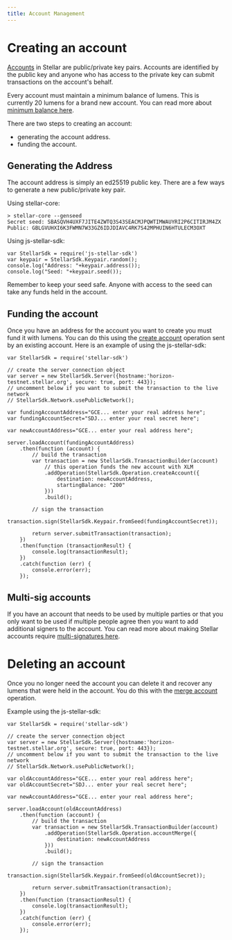 ```yaml
---
title: Account Management
---
```


# Creating an account
[Accounts](../../concepts/accounts.md) in Stellar are public/private key pairs. Accounts are identified by the public key and anyone who has access to the private key can submit transactions on the account's behalf.

Every account must maintain a minimum balance of lumens. This is currently 20 lumens for a brand new account. You can read more about [minimum balance here](../../concepts/fees.md#minimum-balance).

There are two steps to creating an account:
- generating the account address.
- funding the account.

## Generating the Address
The account address is simply an ed25519 public key. There are a few ways to generate a new public/private key pair.

Using stellar-core:
```
> stellar-core --genseed
Secret seed: SBASQVH4UXF7JITE4ZWTQ3S43SEACMJPQWTIMWAUYRI2P6CITIRJM4ZX
Public: GBLGVUHXI6K3FWMN7W33GZ6IDJDIAVC4RK7S42MPHUIN6HTULECM3OXT
```

Using js-stellar-sdk:
```
var StellarSdk = require('js-stellar-sdk')
var keypair = StellarSdk.Keypair.random();
console.log("Address: "+keypair.address());
console.log("Seed: "+keypair.seed());
```

Remember to keep your seed safe. Anyone with access to the seed can take any funds held in the account.

## Funding the account
Once you have an address for the account you want to create you must fund it with lumens. You can do this using the [create account](../../concepts/list-of-operations.md#create-account) operation sent by an existing account.
Here is an example of using the js-stellar-sdk:
```
var StellarSdk = require('stellar-sdk')

// create the server connection object
var server = new StellarSdk.Server({hostname:'horizon-testnet.stellar.org', secure: true, port: 443});
// uncomment below if you want to submit the transaction to the live network
// StellarSdk.Network.usePublicNetwork();

var fundingAccountAddress="GCE... enter your real address here";
var fundingAccountSecret="SDJ... enter your real secret here";

var newAccountAddress="GCE... enter your real address here";

server.loadAccount(fundingAccountAddress)
    .then(function (account) {
        // build the transaction
        var transaction = new StellarSdk.TransactionBuilder(account)
            // this operation funds the new account with XLM
            .addOperation(StellarSdk.Operation.createAccount({
                destination: newAccountAddress,
                startingBalance: "200"
            }))
            .build();
            
        // sign the transaction
        transaction.sign(StellarSdk.Keypair.fromSeed(fundingAccountSecret)); 
        
        return server.submitTransaction(transaction);
    })
    .then(function (transactionResult) {
        console.log(transactionResult);
    })
    .catch(function (err) {
        console.error(err);
    });
```


## Multi-sig accounts
If you have an account that needs to be used by multiple parties or that you only want to be used if multiple people agree then you want to add additional signers to the account. You can read more about making Stellar accounts require [multi-signatures here](../../concepts/multi-sig.md).



# Deleting an account
Once you no longer need the account you can delete it and recover any lumens that were held in the account. You do this with the [merge account](../../concepts/list-of-operations.md#account-merge) operation.

Example using the js-stellar-sdk:
```
var StellarSdk = require('stellar-sdk')

// create the server connection object
var server = new StellarSdk.Server({hostname:'horizon-testnet.stellar.org', secure: true, port: 443});
// uncomment below if you want to submit the transaction to the live network
// StellarSdk.Network.usePublicNetwork();

var oldAccountAddress="GCE... enter your real address here";
var oldAccountSecret="SDJ... enter your real secret here";

var newAccountAddress="GCE... enter your real address here";

server.loadAccount(oldAccountAddress)
    .then(function (account) {
        // build the transaction
        var transaction = new StellarSdk.TransactionBuilder(account)
            .addOperation(StellarSdk.Operation.accountMerge({
                destination: newAccountAddress
            }))
            .build();
            
        // sign the transaction
        transaction.sign(StellarSdk.Keypair.fromSeed(oldAccountSecret)); 
        
        return server.submitTransaction(transaction);
    })
    .then(function (transactionResult) {
        console.log(transactionResult);
    })
    .catch(function (err) {
        console.error(err);
    });
```
